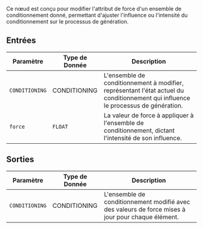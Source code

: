 Ce nœud est conçu pour modifier l'attribut de force d'un ensemble de conditionnement donné, permettant d'ajuster l'influence ou l'intensité du conditionnement sur le processus de génération.

## Entrées

| Paramètre | Type de Donnée | Description |
|-----------|-------------|-------------|
| `CONDITIONING` | CONDITIONING | L'ensemble de conditionnement à modifier, représentant l'état actuel du conditionnement qui influence le processus de génération. |
| `force` | `FLOAT` | La valeur de force à appliquer à l'ensemble de conditionnement, dictant l'intensité de son influence. |

## Sorties

| Paramètre | Type de Donnée | Description |
|-----------|-------------|-------------|
| `CONDITIONING` | CONDITIONING | L'ensemble de conditionnement modifié avec des valeurs de force mises à jour pour chaque élément. |

